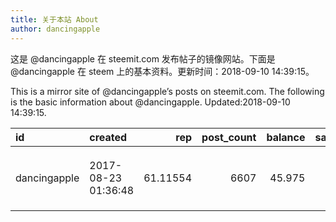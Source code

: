 ```yaml
---
title: 关于本站 About
author: dancingapple
---
```


这是 @dancingapple 在 steemit.com 发布帖子的镜像网站。下面是 @dancingapple 在 steem 上的基本资料。更新时间：2018-09-10 14:39:15。

This is a mirror site of @dancingapple’s posts on steemit.com. The following is the basic information about @dancingapple. Updated:2018-09-10 14:39:15.


|id           |created             |      rep| post_count| balance| savings|  vesting| vesting_delegated| vesting_received|profile_links                                                                                                                                                   |profile_about                              |profile_location |
|:------------|:-------------------|--------:|----------:|-------:|-------:|--------:|-----------------:|----------------:|:---------------------------------------------------------------------------------------------------------------------------------------------------------------|:------------------------------------------|:----------------|
|dancingapple |2017-08-23 01:36:48 | 61.11554|       6607|  45.975|       0| 676.3443|                 0|         2004.628|https://steemit-production-imageproxy-upload.s3.amazonaws.com/DQmZbJt5zzJJnDNz6NNfFihnZaJ2PSonfteS5QreGKayirQ  http://www.chinesepainternet.com/guohua/0026.jpg |回頭望彎彎曲曲一里長路，輕輕鬆鬆一笑提步。 |                 |
